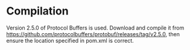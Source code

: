 # Compilation

Version 2.5.0 of Protocol Buffers is used.  Download and compile it from https://github.com/protocolbuffers/protobuf/releases/tag/v2.5.0, then ensure the location specified in pom.xml is correct.
